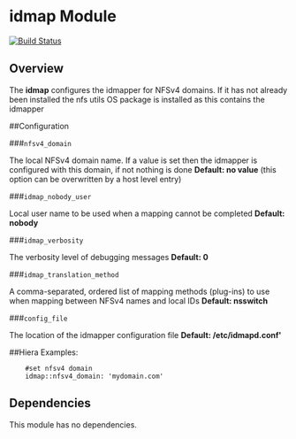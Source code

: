 # idmap Module
[![Build Status](https://travis-ci.org/Adaptavist/puppet-idmap.svg?branch=master)](https://travis-ci.org/Adaptavist/puppet-idmap)
## Overview

The **idmap** configures the idmapper for NFSv4 domains.  If it has not already been installed the nfs utils OS package is installed as this contains the idmapper

##Configuration


###`nfsv4_domain`

The local NFSv4 domain name.  If a value is set then the idmapper is configured with this domain, if not nothing is done **Default: no value** (this option can be overwritten by a host level entry)

###`idmap_nobody_user` 

Local user name to be used when a mapping cannot be completed  **Default: nobody**

###`idmap_verbosity`

The verbosity level of debugging messages **Default: 0**

###`idmap_translation_method`

A comma-separated, ordered list of mapping methods (plug-ins) to use when mapping between NFSv4 names and local IDs **Default: nsswitch**

###`config_file`

The location of the idmapper configuration file **Default: /etc/idmapd.conf'**

##Hiera Examples:

        #set nfsv4 domain
        idmap::nfsv4_domain: 'mydomain.com'

## Dependencies

This module has no dependencies.